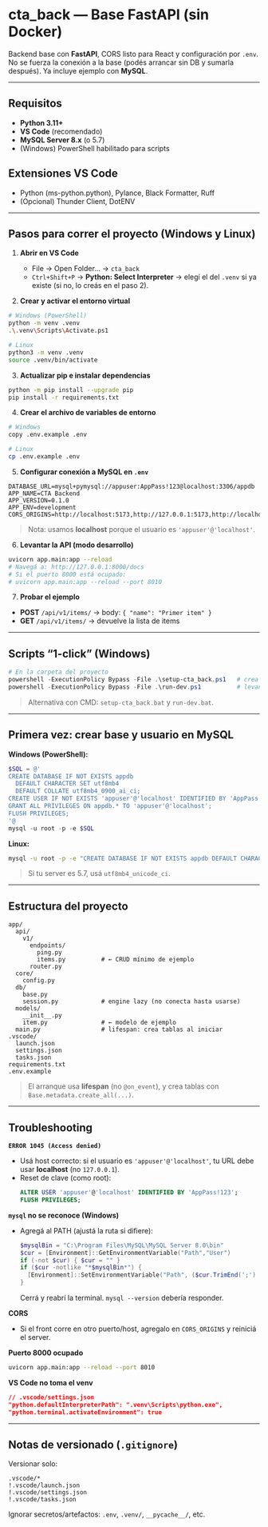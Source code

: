 # cta_back — Base FastAPI (sin Docker)

Backend base con **FastAPI**, CORS listo para React y configuración por `.env`.
No se fuerza la conexión a la base (podés arrancar sin DB y sumarla después). Ya incluye ejemplo con **MySQL**.

---

## Requisitos

- **Python 3.11+**
- **VS Code** (recomendado)
- **MySQL Server 8.x** (o 5.7)
- (Windows) PowerShell habilitado para scripts

## Extensiones VS Code

- Python (ms-python.python), Pylance, Black Formatter, Ruff
- (Opcional) Thunder Client, DotENV

---

## Pasos para correr el proyecto (Windows y Linux)

1. **Abrir en VS Code**

   - File → Open Folder… → `cta_back`
   - `Ctrl+Shift+P` → **Python: Select Interpreter** → elegí el del `.venv` si ya existe (si no, lo creás en el paso 2).

2. **Crear y activar el entorno virtual**

```bash
# Windows (PowerShell)
python -m venv .venv
.\.venv\Scripts\Activate.ps1

# Linux
python3 -m venv .venv
source .venv/bin/activate
```

3. **Actualizar pip e instalar dependencias**

```bash
python -m pip install --upgrade pip
pip install -r requirements.txt
```

4. **Crear el archivo de variables de entorno**

```bash
# Windows
copy .env.example .env

# Linux
cp .env.example .env
```

5. **Configurar conexión a MySQL en `.env`**

```
DATABASE_URL=mysql+pymysql://appuser:AppPass!123@localhost:3306/appdb
APP_NAME=CTA Backend
APP_VERSION=0.1.0
APP_ENV=development
CORS_ORIGINS=http://localhost:5173,http://127.0.0.1:5173,http://localhost:3000,http://127.0.0.1:3000
```

> Nota: usamos **localhost** porque el usuario es `'appuser'@'localhost'`.

6. **Levantar la API (modo desarrollo)**

```bash
uvicorn app.main:app --reload
# Navegá a: http://127.0.0.1:8000/docs
# Si el puerto 8000 está ocupado:
# uvicorn app.main:app --reload --port 8010
```

7. **Probar el ejemplo**

- **POST** `/api/v1/items/` → body: `{ "name": "Primer item" }`
- **GET** `/api/v1/items/` → devuelve la lista de items

---

## Scripts “1-click” (Windows)

```powershell
# En la carpeta del proyecto
powershell -ExecutionPolicy Bypass -File .\setup-cta_back.ps1   # crea .venv, instala deps, copia .env
powershell -ExecutionPolicy Bypass -File .\run-dev.ps1          # levanta la API
```

> Alternativa con CMD: `setup-cta_back.bat` y `run-dev.bat`.

---

## Primera vez: crear base y usuario en MySQL

**Windows (PowerShell):**

```powershell
$SQL = @'
CREATE DATABASE IF NOT EXISTS appdb
  DEFAULT CHARACTER SET utf8mb4
  DEFAULT COLLATE utf8mb4_0900_ai_ci;
CREATE USER IF NOT EXISTS 'appuser'@'localhost' IDENTIFIED BY 'AppPass!123';
GRANT ALL PRIVILEGES ON appdb.* TO 'appuser'@'localhost';
FLUSH PRIVILEGES;
'@
mysql -u root -p -e $SQL
```

**Linux:**

```bash
mysql -u root -p -e "CREATE DATABASE IF NOT EXISTS appdb DEFAULT CHARACTER SET utf8mb4 DEFAULT COLLATE utf8mb4_0900_ai_ci; CREATE USER IF NOT EXISTS 'appuser'@'localhost' IDENTIFIED BY 'AppPass!123'; GRANT ALL PRIVILEGES ON appdb.* TO 'appuser'@'localhost'; FLUSH PRIVILEGES;"
```

> Si tu server es 5.7, usá `utf8mb4_unicode_ci`.

---

## Estructura del proyecto

```
app/
  api/
    v1/
      endpoints/
        ping.py
        items.py          # ← CRUD mínimo de ejemplo
      router.py
  core/
    config.py
  db/
    base.py
    session.py            # engine lazy (no conecta hasta usarse)
  models/
    __init__.py
    item.py               # ← modelo de ejemplo
  main.py                 # lifespan: crea tablas al iniciar
.vscode/
  launch.json
  settings.json
  tasks.json
requirements.txt
.env.example
```

> El arranque usa **lifespan** (no `@on_event`), y crea tablas con `Base.metadata.create_all(...)`.

---

## Troubleshooting

**`ERROR 1045 (Access denied)`**

- Usá host correcto: si el usuario es `'appuser'@'localhost'`, tu URL debe usar **localhost** (no `127.0.0.1`).
- Reset de clave (como root):
  ```sql
  ALTER USER 'appuser'@'localhost' IDENTIFIED BY 'AppPass!123';
  FLUSH PRIVILEGES;
  ```

**`mysql` no se reconoce (Windows)**

- Agregá al PATH (ajustá la ruta si difiere):
  ```powershell
  $mysqlBin = "C:\Program Files\MySQL\MySQL Server 8.0\bin"
  $cur = [Environment]::GetEnvironmentVariable("Path","User")
  if (-not $cur) { $cur = "" }
  if ($cur -notlike "*$mysqlBin*") {
    [Environment]::SetEnvironmentVariable("Path", ($cur.TrimEnd(';') + ";" + $mysqlBin), "User")
  }
  ```
  Cerrá y reabrí la terminal. `mysql --version` debería responder.

**CORS**

- Si el front corre en otro puerto/host, agregalo en `CORS_ORIGINS` y reiniciá el server.

**Puerto 8000 ocupado**

```bash
uvicorn app.main:app --reload --port 8010
```

**VS Code no toma el venv**

```json
// .vscode/settings.json
"python.defaultInterpreterPath": ".venv\Scripts\python.exe",
"python.terminal.activateEnvironment": true
```

---

## Notas de versionado (`.gitignore`)

Versionar solo:

```
.vscode/*
!.vscode/launch.json
!.vscode/settings.json
!.vscode/tasks.json
```

Ignorar secretos/artefactos: `.env`, `.venv/`, `__pycache__/`, etc.
